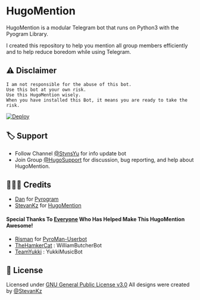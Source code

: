 # HugoMention

HugoMention is a modular Telegram bot that runs on Python3 with the Pyogram Library.

I created this repository to help you mention all group members efficiently and to help reduce boredom while using Telegram.

## ⚠️ Disclaimer

```
I am not responsible for the abuse of this bot.
Use this bot at your own risk.
Use this HugoMention wisely.
When you have installed this Bot, it means you are ready to take the risk.
```

[![Deploy](https://www.herokucdn.com/deploy/button.svg)](https://heroku.com/deploy?template=https://github.com/Jenn607/HugoMention)

## 🏷 Support

- Follow Channel [@StvnsYu](https://t.me/StvnsYu) for info update bot
- Join Group [@HugoSupport](https://t.me/HugoSupport) for discussion, bug reporting, and help about HugoMention.

## 👨🏻‍💻 Credits
-  [Dan](https://github.com/delivrance) for [Pyrogram](https://github.com/pyrogram/pyrogram)
-  [StevanKz](https://github.com/StevanKz) for [HugoMention](https://github.com/StevanKz/HugoMention)

#### Special Thanks To [Everyone](https://github.com/StevanKz/HugoMention/graphs/contributors) Who Has Helped Make This HugoMention Awesome!
-  [Risman](https://github.com/mrismanaziz) for [PyroMan-Userbot](https://github.com/mrismanaziz/PyroMan-Userbot)
-  [TheHamkerCat](https://github.com/TheHamkerCat/WilliamButcherBot) : WilliamButcherBot
-  [TeamYukki](https://github.com/TeamYukki/YukkiMusicBot) : YukkiMusicBot

## 📑 License
Licensed under [GNU General Public License v3.0](https://github.com/StevanKz/HugoMention/blob/master/LICENSE) All designs were created by [@StevanKz](https://github.com/StevanKz)
